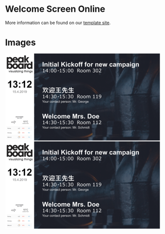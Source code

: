 # Welcome Screen Online
More information can be found on our [template site](https://templates.peakboard.com/view/Welcome_Screen_Online).

# Images
![Welcome Screen Online Screenshot](Welcome_Screen_Online_EN.png)
![Welcome Screen Online Screenshot](Welcome_Screen_Online_DE.png)